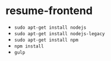 # resume-frontend

* `sudo apt-get install nodejs`
* `sudo apt-get install nodejs-legacy`
* `sudo apt-get install npm`
* `npm install`
* `gulp`
